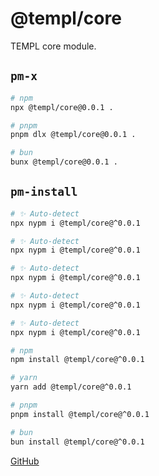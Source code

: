 # @templ/core

TEMPL core module.

## `pm-x`

<!-- automd:pm-x args=. -->

```sh
# npm
npx @templ/core@0.0.1 .

# pnpm
pnpm dlx @templ/core@0.0.1 .

# bun
bunx @templ/core@0.0.1 .
```

<!-- /automd -->

## `pm-install`

<!-- automd:pm-install -->

```sh
# ✨ Auto-detect
npx nypm i @templ/core@^0.0.1

# ✨ Auto-detect
npx nypm i @templ/core@^0.0.1

# ✨ Auto-detect
npx nypm i @templ/core@^0.0.1

# ✨ Auto-detect
npx nypm i @templ/core@^0.0.1

# ✨ Auto-detect
npx nypm i @templ/core@^0.0.1

# npm
npm install @templ/core@^0.0.1

# yarn
yarn add @templ/core@^0.0.1

# pnpm
pnpm install @templ/core@^0.0.1

# bun
bun install @templ/core@^0.0.1
```

<!-- /automd -->

[GitHub](https://github.com/rjoydip/templ/tree/main/packages/core)
